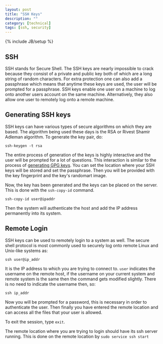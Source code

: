 ```yaml
---
layout: post
title: "SSH Keys"
description: ""
category: [technical]
tags: [ssh, security]
---
```

{% include JB/setup %}

## SSH 

SSH stands for Secure Shell. The SSH keys are nearly impossible to crack because they consist of a private and public key both of which are a long string of random characters. For extra protection one can also add a passphrase which means that anytime these keys are used, the user will be prompted for a passphrase. SSH keys enable one user on a machine to log onto another users account on the same machine. Alternatively, they also allow one user to remotely log onto a remote machine.

## Generating SSH keys

SSH keys can have various types of secure algorithms on which they are based. The algorithm being used these days is the RSA or Rivest Shamir Adleman algorithm. To generate the key pair, do:

`ssh-keygen -t rsa`

The entire process of generation of the keys is highly interactive and the user will be prompted for a lot of questions. This interaction is similar to the process of [generating GPG keys](http://sidgan.github.io/technical/2015/01/05/creating%20and%20revoking%20gpg%20keys/). You can set the location where your SSH keys will be stored and set the passphrase. Then you will be provided with the key fingerprint and the key's randomart image.

Now, the key has been generated and the keys can be placed on the server. This is done with the `ssh-copy-id` command.

`ssh-copy-id user@ipaddr`

Then the system will authenticate the host and add the IP address permanently into its system.

## Remote Login

SSH keys can be used to remotely login to a system as well. The secure shell protocol is most commonly used to securely log onto remote Linux and Unix-like systems as:

`ssh user@ip_addr`

It is the IP address to which you are trying to connect to. `user` indicates the username on the remote host, if the username on your current system and remote system is the same then the command gets modified slightly. There is no need to indicate the username then, so:

`ssh ip_addr`

Now you will be prompted for a password, this is necessary in order to authenticate the user. Then finally you have entered the remote location and can access all the files that your user is allowed.

To exit the session, type `exit`.

The remote location where you are trying to login should have its ssh server running. This is done on the remote location by `sudo service ssh start`




